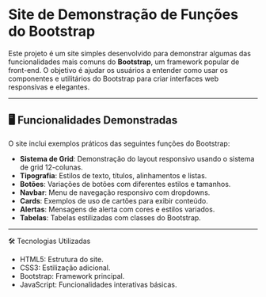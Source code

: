 # Site de Demonstração de Funções do Bootstrap

Este projeto é um site simples desenvolvido para demonstrar algumas das funcionalidades mais comuns do **Bootstrap**, um framework popular de front-end. O objetivo é ajudar os usuários a entender como usar os componentes e utilitários do Bootstrap para criar interfaces web responsivas e elegantes.

---

## 🖥️ Funcionalidades Demonstradas

O site inclui exemplos práticos das seguintes funções do Bootstrap:

- **Sistema de Grid**: Demonstração do layout responsivo usando o sistema de grid 12-colunas.
- **Tipografia**: Estilos de texto, títulos, alinhamentos e listas.
- **Botões**: Variações de botões com diferentes estilos e tamanhos.
- **Navbar**: Menu de navegação responsivo com dropdowns.
- **Cards**: Exemplos de uso de cartões para exibir conteúdo.
- **Alertas**: Mensagens de alerta com cores e estilos variados.
- **Tabelas**: Tabelas estilizadas com classes do Bootstrap.

---

🛠️ Tecnologias Utilizadas
- HTML5: Estrutura do site.
- CSS3: Estilização adicional.
- Bootstrap: Framework principal.
- JavaScript: Funcionalidades interativas básicas.
